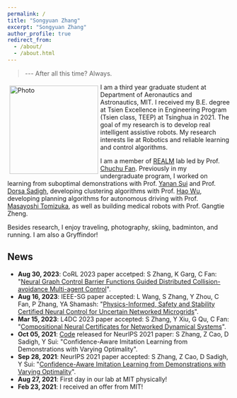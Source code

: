 ```yaml
---
permalink: /
title: "Songyuan Zhang"
excerpt: "Songyuan Zhang"
author_profile: true
redirect_from: 
  - /about/
  - /about.html
---
```


> --- After all this time? Always.

<p>
  <img src="https://syzhang092218-source.github.io/files/syzhang.jpg?raw=true" alt="Photo" style="width: 200px;" hspace="5" vspace="5" align="left"/> 
  I am a third year graduate student at Department of Aeronautics and Astronautics, MIT. I received my B.E. degree at Tsien Excellence in Engineering Program (Tsien class, TEEP) at Tsinghua in 2021. The goal of my research is to develop real intelligent assistive robots. My research interests lie at Robotics and reliable learning and control algorithms.
</p>


I am a member of [REALM](http://realm.mit.edu/) lab led by Prof. [Chuchu Fan](https://chuchu.mit.edu/). Previously in my undergraduate program, I worked on learning from suboptimal demonstrations with Prof. [Yanan Sui](https://www.yanansui.com/) and Prof. [Dorsa Sadigh](https://dorsa.fyi/), developing clustering algorithms with Prof. [Hao Wu](https://haowu1983.github.io/), developing planning algorithms for autonomous driving with Prof. [Masayoshi Tomizuka](https://msc.berkeley.edu/people/tomizuka.html), as well as building medical robots with Prof. Gangtie Zheng. 

Besides research, I enjoy traveling, photography, skiing, badminton, and running. I am also a Gryffindor!



## News

- **Aug 30, 2023**: CoRL 2023 paper accetped: S Zhang, K Garg, C Fan: "[Neural Graph Control Barrier Functions Guided Distributed Collision-avoidance Multi-agent Control](https://mit-realm.github.io/gcbf-website/)".
- **Aug 16, 2023**: IEEE-SG paper accepted: L Wang, S Zhang, Y Zhou, C Fan, P Zhang, YA Shamash: "[Physics-Informed, Safety and Stability Certified Neural Control for Uncertain Networked Microgrids](https://ieeexplore.ieee.org/stamp/stamp.jsp?arnumber=10233047)".
- **Mar 15, 2023**: L4DC 2023 paper accepted: S Zhang, Y Xiu, G Qu, C Fan: "[Compositional Neural Certificates for Networked Dynamical Systems](https://mit-realm.github.io/neuriss-website/)". 
- **Oct 05, 2021**: [Code](https://github.com/Stanford-ILIAD/Confidence-Aware-Imitation-Learning) released for NeurIPS 2021 paper: S Zhang, Z Cao, D Sadigh, Y Sui: "Confidence-Aware Imitation Learning from Demonstrations with Varying Optimality". 
- **Sep 28, 2021**: NeurIPS 2021 paper accepted: S Zhang, Z Cao, D Sadigh, Y Sui: "[Confidence-Aware Imitation Learning from Demonstrations with Varying Optimality](https://sites.google.com/view/cail/)". 
- **Aug 27, 2021**: First day in our lab at MIT physically! 
- **Feb 23, 2021**: I received an offer from MIT!
